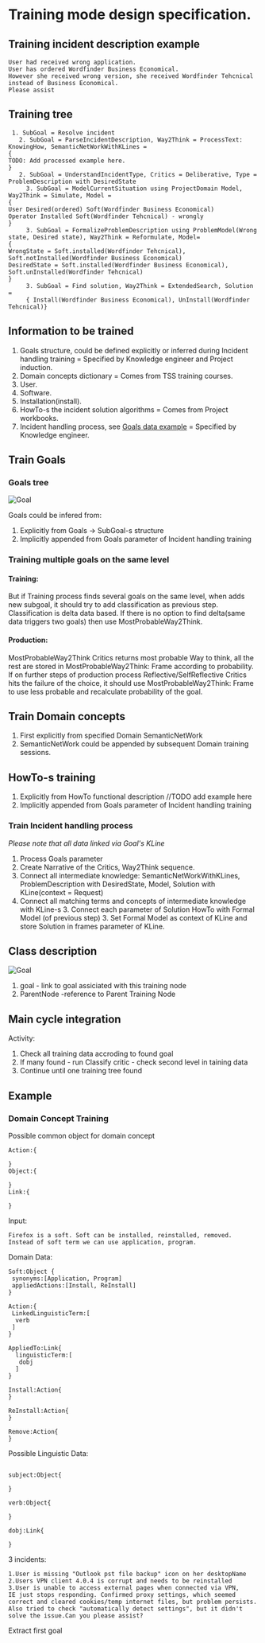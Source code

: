 # Training mode design specification.

## Training incident description example
```
User had received wrong application.
User has ordered Wordfinder Business Economical.
However she received wrong version, she received Wordfinder Tehcnical instead of Business Economical.
Please assist
```

## <a name="Training_tree">Training tree</a>
```
 1. SubGoal = Resolve incident
   2. SubGoal = ParseIncidentDescription, Way2Think = ProcessText: KnowingHow, SemanticNetWorkWithKLines =
{
TODO: Add processed example here.
}
   2. SubGoal = UnderstandIncidentType, Critics = Deliberative, Type = ProblemDescription with DesiredState
     3. SubGoal = ModelCurrentSituation using ProjectDomain Model, Way2Think = Simulate, Model =
{
User Desired(ordered) Soft(Wordfinder Business Economical)
Operator Installed Soft(Wordfinder Tehcnical) - wrongly
}
     3. SubGoal = FormalizeProblemDescription using ProblemModel(Wrong state, Desired state), Way2Think = Reformulate, Model=
{
WrongState = Soft.installed(Wordfinder Tehcnical), Soft.notInstalled(Wordfinder Business Economical)
DesiredState = Soft.installed(Wordfinder Business Economical), Soft.unInstalled(Wordfinder Tehcnical)
}
     3. SubGoal = Find solution, Way2Think = ExtendedSearch, Solution =
     { Install(Wordfinder Business Economical), UnInstall(Wordfinder Tehcnical)}
```

## Information to be trained

 1. Goals structure, could be defined explicitly or inferred during Incident handling training = Specified by Knowledge engineer and Project induction.
 1. Domain concepts dictionary = Comes from TSS training courses.
   2. User.
   2. Software.
   2. Installation(install).
 1. HowTo-s the incident solution algorithms = Comes from Project workbooks.
 1. Incident handling process, see [Goals data example](training.md#Goals_data_example) = Specified by Knowledge engineer.

## Train Goals

### Goals tree

![Goal](https://github.com/menta/menta-0.3/raw/master/doc/informal/uml/images/GoalConceptClass.png)

Goals could be infered from:

 1. Explicitly from Goals -> SubGoal-s structure
 1. Implicitly appended from Goals parameter of Incident handling training

### Training multiple goals on the same level

#### Training:
But if Training process finds several goals on the same level, when adds new subgoal, it should try to add classification as previous step.
Classification is delta data based. If there is no option to find delta(same data triggers two goals) then use MostProbableWay2Think. 

#### Production:
MostProbableWay2Think Critics returns most probable Way to think, all the rest are stored in MostProbableWay2Think: Frame according to probability. If on further steps of production process Reflective/SelfReflective Critics hits the failure of the choice, it should use MostProbableWay2Think: Frame to use less probable and recalculate probability of the goal.



## Train Domain concepts

 1. First explicitly from specified Domain SemanticNetWork
 1. SemanticNetWork could be appended by subsequent Domain training sessions.

## HowTo-s training

 1. Explicitly from HowTo functional description //TODO add example here
 1. Implicitly appended from Goals parameter of Incident handling training

### Train Incident handling process
_Please note that all data linked via Goal's KLine_

 1. Process Goals parameter
   2. Create Narrative of the Critics, Way2Think sequence.
   2. Connect all intermediate knowledge: SemanticNetWorkWithKLines, ProblemDescription with DesiredState, Model, Solution
   with KLine(context = Request)
   2. Connect all matching terms and concepts of intermediate knowledge with KLine-s
     3. Connect each parameter of Solution HowTo with Formal Model (of previous step)
     3. Set Formal Model as context of KLine and store Solution in frames parameter of KLine.

## Class description

![Goal](https://github.com/menta/menta-0.3/blob/master/doc/informal/uml/images/Training.png?raw=true)

 1. goal - link to goal assiciated with this training node
 1. ParentNode -reference to Parent Training Node 


## Main cycle integration

Activity:
 1. Check all training data accroding to found goal
 1. If many found - run Classify critic - check second level in taining data
 1. Continue until one training tree found

## Example

### Domain Concept Training

Possible common object for domain concept

```
Action:{

}
Object:{

}
Link:{

}
```

Input:

```
Firefox is a soft. Soft can be installed, reinstalled, removed. Instead of soft term we can use application, program.
```

Domain Data:

```
Soft:Object {
 synonyms:[Application, Program]
 appliedActions:[Install, ReInstall]
}

Action:{
 LinkedLinguisticTerm:[
  verb
 ]
}

AppliedTo:Link{
  linguisticTerm:[
   dobj
  ]
}

Install:Action{
}

ReInstall:Action{
}

Remove:Action{
}

```

Possible Linguistic Data:

```

subject:Object{

}

verb:Object{

}

dobj:Link{

}
```

3 incidents:

```
1.User is missing "Outlook pst file backup" icon on her desktopName
2.Users VPN client 4.0.4 is corrupt and needs to be reinstalled
3.User is unable to access external pages when connected via VPN,
IE just stops responding. Confirmed proxy settings, which seemed 
correct and cleared cookies/temp internet files, but problem persists.
Also tried to check "automatically detect settings", but it didn't 
solve the issue.Can you please assist?

```

Extract first goal

```